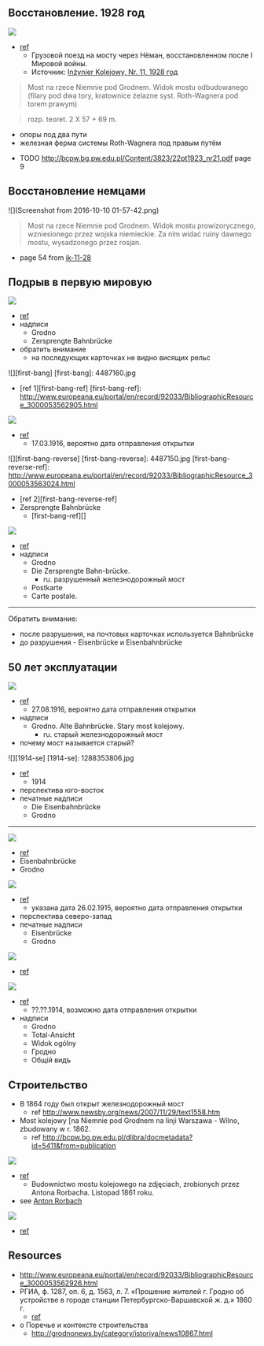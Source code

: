 ## Восстановление. 1928 год

![](14755970402503.jpg)

- [ref](http://railwayz.info/photolines/photo/72174)
  - Грузовой поезд на мосту через Нёман, восстановленном после І Мировой войны.
  - Источник: [Inżynier Kolejowy, Nr. 11, 1928 год][ik-11-28]

> Most na rzece Niemnie pod Grodnem. Widok mostu odbudowanego (filary pod dwa tory, kratownice żelazne syst. Roth-Wagnera pod torem prawym)

> rozp. teoret. 2 X 57 + 69 m.

- опоры под два пути
- железная ферма системы Roth-Wagnera под правым путём

[ik-11-28]: http://bcpw.bg.pw.edu.pl/dlibra/docmetadata?id=5411&from=publication

- TODO http://bcpw.bg.pw.edu.pl/Content/3823/22pt1923_nr21.pdf page 9

## Восстановление немцами

![](Screenshot from 2016-10-10 01-57-42.png)

> Most na rzece Niemnie pod Grodnem. Widok mostu prowizorycznego, wzniesionego przez wojska niemieckie. Za nim widać ruiny dawnego mostu, wysadzonego przez rosjan.

- page 54 from [ik-11-28][]

## Подрыв в первую мировую

![](1288353756.jpg)

- [ref](http://railwayz.info/photolines/photo/11531)
- надписи
  - Grodno
  - Zersprengte Bahnbrücke
- обратить внимание
  - на последующих карточках не видно висящих рельс

![][first-bang]
[first-bang]: 4487160.jpg

- [ref 1][first-bang-ref]
[first-bang-ref]: http://www.europeana.eu/portal/en/record/92033/BibliographicResource_3000053562905.html

![](125137796155.jpg)

- [ref](http://railwayz.info/photolines/photo/4177)
  - 17.03.1916, вероятно дата отправления открытки

![][first-bang-reverse]
[first-bang-reverse]: 4487150.jpg
[first-bang-reverse-ref]: http://www.europeana.eu/portal/en/record/92033/BibliographicResource_3000053563024.html

- [ref 2][first-bang-reverse-ref]
- Zersprengte Bahnbrücke
  - [first-bang-ref][]

![](s-l1600.jpg)

- [ref](http://www.ebay.com/itm/Bielorussia-Grodno-Hrodna-Zersprengte-Bahn-Brucke-A-L-285-/361493281953)
- надписи
  - Grodno
  - Die Zersprengte Bahn-brücke.
    - ru. разрушенный железнодорожный мост
  - Postkarte
  - Carte postale.

---

Обратить внимание:
- после разрушения, на почтовых карточках используется Bahnbrücke
- до разрушения - Eisenbrücke и Eisenbahnbrücke

## 50 лет эксплуатации

![](125137802255.jpg)

- [ref](http://railwayz.info/photolines/photo/4178)
  - 27.08.1916, вероятно дата отправления открытки
- надписи
  - Grodno. Alte Bahnbrücke. Stary most kolejowy.
    - ru. старый железнодорожный мост
- почему мост называется старый?

![][1914-se]
[1914-se]: 1288353806.jpg

- [ref](http://railwayz.info/photolines/photo/11532)
  - 1914
- перспектива юго-восток
- печатные надписи
  - Die Eisenbahnbrücke
  - Grodno

---

![](GrodnoBridge2.jpg)

- [ref][GrodnoBridge2]
- Eisenbahnbrücke
- Grodno

[GrodnoBridge2]: https://commons.wikimedia.org/wiki/File:GrodnoBridge2.jpg

![](126722158855.jpg)

- [ref](http://railwayz.info/photolines/photo/5916)
  - указана дата 26.02.1915, вероятно дата отправления открытки
- перспектива северо-запад
- печатные надписи
  - Eisenbrücke
  - Grodno

![](20100629204203!GrodnoBridge2.jpg)

- [ref][GrodnoBridge2]

![](1288353874.jpg)

- [ref](http://railwayz.info/photolines/photo/11533)
  - ??.??.1914, возможно дата отправления открытки
- надписи
  - Grodno
  - Total-Ansicht
  - Widok ogólny
  - Гродно
  - Общій видъ

## Строительство

- В 1864 году был открыт железнодорожный мост
  - ref http://www.newsby.org/news/2007/11/29/text1558.htm
- Most kolejowy [na Niemnie pod Grodnem na linji Warszawa - Wilno, zbudowany w r. 1862.
  - ref http://bcpw.bg.pw.edu.pl/dlibra/docmetadata?id=5411&from=publication

![](518_1.jpg)

- [ref][harodnia-150]
  - Budownictwo mostu kolejowego na zdjęciach, zrobionych przez Antona Rorbacha. Listopad 1861 roku.
- see [Anton Rorbach](anton-rorbach.md)

[harodnia-150]: http://harodnia.com/pl/grodno-wczoraj/518-od-warszawy-do-petersburga-150-lat-pierwszej-kolei-na-grodzie-szczy-nie

![](budowa-mostu.jpg)

- [ref](http://kresy24.pl/koleja-z-warszawy-do-petersburga-przez-grodno/)

## Resources

- http://www.europeana.eu/portal/en/record/92033/BibliographicResource_3000053562926.html
- РГИА, ф. 1287, оп. 6, д. 1563, л. 7. «Прошение жителей г. Гродно об устройстве в городе станции Петербургско-Варшавской ж. д.» 1860 г.
  - [ref][ru-wiki-rw]
- о Поречье и контексте строительства
  - http://grodnonews.by/category/istoriya/news10867.html

[ru-wiki-rw]: https://ru.wikipedia.org/wiki/%D0%9F%D0%B5%D1%82%D0%B5%D1%80%D0%B1%D1%83%D1%80%D0%B3%D0%BE-%D0%92%D0%B0%D1%80%D1%88%D0%B0%D0%B2%D1%81%D0%BA%D0%B0%D1%8F_%D0%B6%D0%B5%D0%BB%D0%B5%D0%B7%D0%BD%D0%B0%D1%8F_%D0%B4%D0%BE%D1%80%D0%BE%D0%B3%D0%B0
